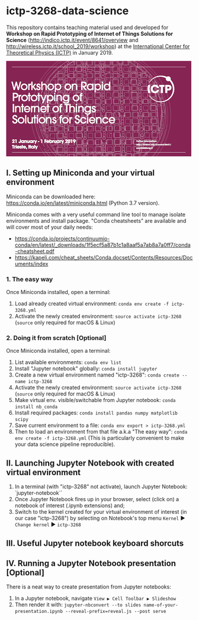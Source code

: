 # ictp-3268-data-science

This repository contains teaching material used and developed for **Workshop on Rapid Prototyping of Internet of Things Solutions for Science** (http://indico.ictp.it/event/8641/overview and http://wireless.ictp.it/school_2019/workshop) at the [International Center for Theoretical Physics (ICTP)](https://www.ictp.it/) in January 2019.

![Poster](lectures/img/poster.png)

## I. Setting up Miniconda and your virtual environment
Miniconda can be downloaded here: https://conda.io/en/latest/miniconda.html (Python 3.7 version).

Miniconda comes with a very useful command line tool to manage isolate environments and install package. "Conda cheatsheets" are available and will cover most of your daily needs:
- https://conda.io/projects/continuumio-conda/en/latest/_downloads/1f5ecf5a87b1c1a8aaf5a7ab8a7a0ff7/conda-cheatsheet.pdf
- https://kapeli.com/cheat_sheets/Conda.docset/Contents/Resources/Documents/index

### 1. The easy way
Once Miniconda installed, open a terminal:

1. Load already created virtual environment: `conda env create -f ictp-3268.yml`
2. Activate the newly created environment: `source activate ictp-3268` (`source` only required for macOS & Linux)

### 2. Doing it from scratch [Optional]
Once Miniconda installed, open a terminal:

1. List available environments: `conda env list`
2. Install "Jupyter notebook" globally: `conda install jupyter`
2. Create a new virtual environment named "ictp-3268": `conda create --name ictp-3268`
3. Activate the newly created environment: `source activate ictp-3268` (`source` only required for macOS & Linux)
4. Make virtual env. visible/switchable from Jupyter notebook: `conda install nb_conda`
5. Install required packages: `conda install pandas numpy matplotlib scipy`
6. Save current environment to a file: `conda env export > ictp-3268.yml`
7. Then to load an environment from that file a.k.a "The easy way": `conda env create -f ictp-3268.yml` (This is particularly convenient to make your data science pipeline reproducible).

## II. Launching Jupyter Notebook with created virtual environment
1. In a terminal (with "ictp-3268" not activate), launch Jupyter Notebook: `jupyter-notebook``
2. Once Jupyter Notebook fires up in your browser, select (click on) a notebook of interest (.ipynb extensions) and;
3. Switch to the kernel created for your virtual environment of interest (in our case "ictp-3268") by selecting on Notebook's top menu `Kernel` &#9658; `Change kernel` &#9658; `ictp-3268` 

## III. Useful Jupyter notebook keyboard shorcuts


## IV. Running a Jupyter Notebook presentation [Optional]
There is a neat way to create presentation from Jupyter notebooks:

1. In a Jupyter notebook, navigate `View ▶ Cell Toolbar ▶ Slideshow`
2. Then render it with: `jupyter-nbconvert --to slides name-of-your-presentation.ipynb --reveal-prefix=reveal.js --post serve`

